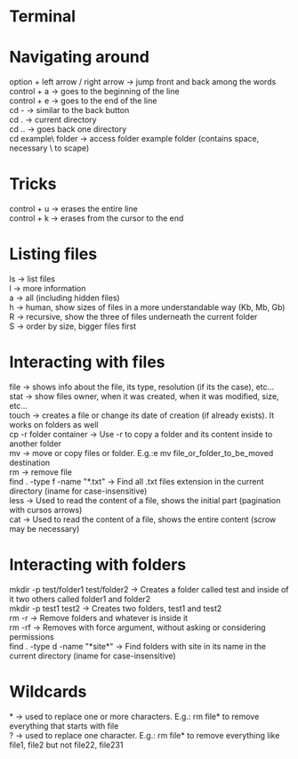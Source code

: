 # Terminal

# Navigating around

option + left arrow / right arrow → jump front and back among the words <br>
control + a → goes to the beginning of the line <br>
control + e → goes to the end of the line <br>
cd - → similar to the back button <br>
cd . → current directory <br>
cd .. → goes back one directory <br>
cd example\ folder → access folder example folder (contains space, necessary \ to scape) <br>

# Tricks
control + u → erases the entire line <br>
control + k → erases from the cursor to the end <br>

# Listing files
ls → list files <br>
l → more information <br>
a → all (including hidden files) <br>
h → human, show sizes of files in a more understandable way (Kb, Mb, Gb) <br>
R → recursive, show the three of files underneath the current folder <br>
S → order by size, bigger files first <br>

# Interacting with files
file → shows info about the file, its type, resolution (if its the case), etc… <br>
stat → show files owner, when it was created, when it was modified, size, etc… <br>
touch → creates a file or change its date of creation (if already exists). It works on folders as well <br>
cp -r folder container → Use -r to copy a folder and its content inside to another folder <br>
mv → move or copy files or folder. E.g.:e mv file_or_folder_to_be_moved destination <br>
rm → remove file <br>
find . -type f -name "*.txt" → Find all .txt files extension in the current directory (iname for case-insensitive) <br>
less → Used to read the content of a file, shows the initial part (pagination with cursos arrows) <br>
cat → Used to read the content of a file, shows the entire content (scrow may be necessary)

# Interacting with folders
mkdir -p test/folder1 test/folder2 → Creates a folder called test and inside of it two others called folder1 and folder2 <br>
mkdir -p test1 test2 → Creates two folders, test1 and test2 <br>
rm -r → Remove folders and whatever is inside it <br>
rm -rf → Removes with force argument, without asking or considering permissions <br>
find . -type d -name "\*site\*" → Find folders with site in its name in the current directory (iname for case-insensitive)

# Wildcards

\* → used to replace one or more characters. E.g.: rm file* to remove everything that starts with file <br>
? → used to replace one character. E.g.: rm file* to remove everything like file1, file2 but not file22, file231 <br>
